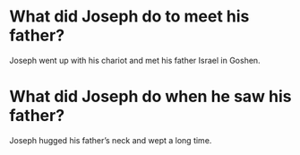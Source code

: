 # What did Joseph do to meet his father?

Joseph went up with his chariot and met his father Israel in Goshen.

# What did Joseph do when he saw his father?

Joseph hugged his father’s neck and wept a long time.
